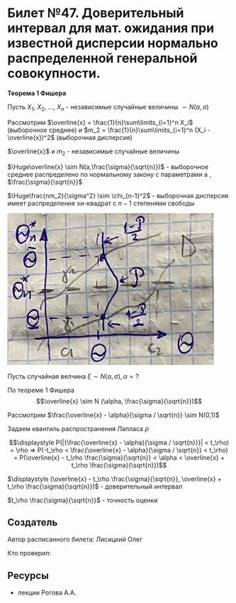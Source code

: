 # Билет №47. Доверительный интервал для мат. ожидания при известной дисперсии нормально распределенной генеральной совокупности.

**Теорема 1 Фишера**

Пусть $X_1$, $X_2$, ..., $X_n$ - независимые случайные величины $\sim N(a,\sigma)$

Рассмотрим $\overline{x} = \frac{1}{n}\sum\limits_{i=1}^n X_i$ (выборочное среднее) и $m_2 = \frac{1}{n}\sum\limits_{i=1}^n (X_i - \overline{x})^2$ (выборочная дисперсия)

$\overline{x}$ и $m_2$ - независимые случайные величины

$\Huge\overline{x} \sim N(a,\frac{\sigma}{\sqrt{n}})$ - выборочное среднее распределено по нормальному закону с параметрами a , $\frac{\sigma}{\sqrt{n}}$

$\Huge\frac{nm_2}{\sigma^2} \sim \chi_{n-1}^2$ - выборочная дисперсия имеет распределение хи-квадрат с $n-1$ степенями свободы

![](../question46/graph0.png)

Пусть случайная велчина $\xi \sim N(\alpha,\sigma), \alpha = ?$

По теореме 1 Фишера $$\overline{x} \sim N (\alpha, \frac{\sigma}{\sqrt{n}})$$

Рассмотрим $\frac{\overline{x} - \alpha}{\sigma / \sqrt{n}} \sim N(0,1)$

Задаем квантиль распространения Лапласа $\rho$

$$\displaystyle P(|{\frac{\overline{x} - \alpha}{\sigma / \sqrt{n}}}| < t_\rho) = \rho => P(-t_\rho < \frac{\overline{x} - \alpha}{\sigma / \sqrt{n}} < t_\rho) = P(\overline{x} - t_\rho \frac{\sigma}{\sqrt{n}} < \alpha < \overline{x} + t_\rho \frac{\sigma}{\sqrt{n}})$$

$\displaystyle (\overline{x} - t_\rho \frac{\sigma}{\sqrt{n}}, \overline{x} + t_\rho \frac{\sigma}{\sqrt{n}})$ - доверительный интервал

$t_\rho \frac{\sigma}{\sqrt{n}}$ - точность оценки

## Создатель

Автор расписанного билета: Лисицкий Олег

Кто проверил:


## Ресурсы
- лекции Рогова А.А.
